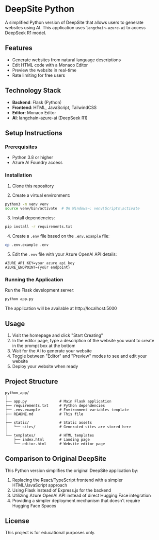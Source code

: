 # DeepSite Python

A simplified Python version of DeepSite that allows users to generate websites using AI.
This application uses `langchain-azure-ai` to access DeepSeek R1 model.

## Features

- Generate websites from natural language descriptions
- Edit HTML code with a Monaco Editor
- Preview the website in real-time
- Rate limiting for free users

## Technology Stack

- **Backend**: Flask (Python)
- **Frontend**: HTML, JavaScript, TailwindCSS
- **Editor**: Monaco Editor
- **AI**: langchain-azure-ai (DeepSeek R1)

## Setup Instructions

### Prerequisites

- Python 3.8 or higher
- Azure AI Foundry access

### Installation

1. Clone this repository

2. Create a virtual environment:
```bash
python3 -m venv venv
source venv/bin/activate  # On Windows~: venv\Scripts\activate
```

3. Install dependencies:
```bash
pip install -r requirements.txt
```

4. Create a `.env` file based on the `.env.example` file:
```bash
cp .env.example .env
```

5. Edit the `.env` file with your Azure OpenAI API details:
```
AZURE_API_KEY=your_azure_api_key
AZURE_ENDPOINT={your endpoint}
```

### Running the Application

Run the Flask development server:

```bash
python app.py
```

The application will be available at http://localhost:5000

## Usage

1. Visit the homepage and click "Start Creating"
2. In the editor page, type a description of the website you want to create in the prompt box at the bottom
3. Wait for the AI to generate your website
4. Toggle between "Editor" and "Preview" modes to see and edit your website
5. Deploy your website when ready

## Project Structure

```
python_app/
│
├── app.py               # Main Flask application
├── requirements.txt     # Python dependencies
├── .env.example         # Environment variables template
├── README.md            # This file
│
├── static/              # Static assets
│   └── sites/           # Generated sites are stored here
│
└── templates/           # HTML templates
    ├── index.html       # Landing page
    └── editor.html      # Website editor page
```

## Comparison to Original DeepSite

This Python version simplifies the original DeepSite application by:

1. Replacing the React/TypeScript frontend with a simpler HTML/JavaScript approach
2. Using Flask instead of Express.js for the backend
3. Utilizing Azure OpenAI API instead of direct Hugging Face integration
4. Providing a simpler deployment mechanism that doesn't require Hugging Face Spaces

## License

This project is for educational purposes only.